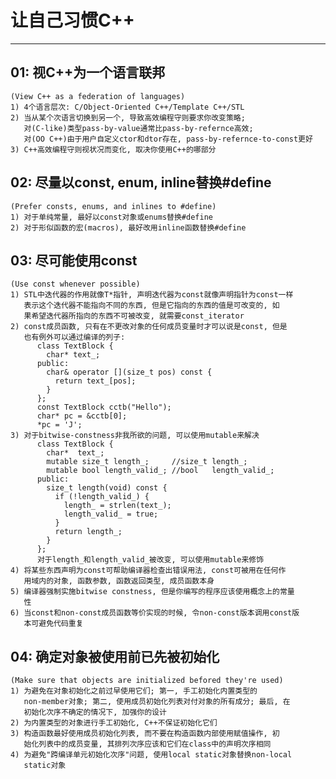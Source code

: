# **让自己习惯C++** #
***


## **01: 视C++为一个语言联邦** ##
    (View C++ as a federation of languages)
    1) 4个语言层次: C/Object-Oriented C++/Template C++/STL
    2) 当从某个次语言切换到另一个, 导致高效编程守则要求你改变策略;
       对(C-like)类型pass-by-value通常比pass-by-refernce高效;
       对(OO C++)由于用户自定义ctor和dtor存在, pass-by-refernce-to-const更好
    3) C++高效编程守则视状况而变化, 取决你使用C++的哪部分



## **02: 尽量以const, enum, inline替换#define** ##
    (Prefer consts, enums, and inlines to #define)
    1) 对于单纯常量, 最好以const对象或enums替换#define
    2) 对于形似函数的宏(macros), 最好改用inline函数替换#define


## **03: 尽可能使用const** ##
    (Use const whenever possible)
    1) STL中迭代器的作用就像T*指针, 声明迭代器为const就像声明指针为const一样
       表示这个迭代器不能指向不同的东西, 但是它指向的东西的值是可改变的, 如
       果希望迭代器所指向的东西不可被改变, 就需要const_iterator
    2) const成员函数, 只有在不更改对象的任何成员变量时才可以说是const, 但是
       也有例外可以通过编译的列子:
          class TextBlock {
            char* text_;
          public:
            char& operator [](size_t pos) const { 
              return text_[pos];
            }
          };
          const TextBlock cctb("Hello");
          char* pc = &cctb[0];
          *pc = 'J';
    3) 对于bitwise-constness非我所欲的问题, 可以使用mutable来解决
          class TextBlock {
            char*  text_;
            mutable size_t length_;     //size_t length_;
            mutable bool length_valid_; //bool   length_valid_;
          public:
            size_t length(void) const {
              if (!length_valid_) {
                length_ = strlen(text_);
                length_valid_ = true;
              }
              return length_;
            }
          };
          对于length_和length_valid_被改变, 可以使用mutable来修饰
    4) 将某些东西声明为const可帮助编译器检查出错误用法, const可被用在任何作
       用域内的对象, 函数参数, 函数返回类型, 成员函数本身
    5) 编译器强制实施bitwise constness, 但是你编写的程序应该使用概念上的常量
       性
    6) 当const和non-const成员函数等价实现的时候, 令non-const版本调用const版 
       本可避免代码重复


## **04: 确定对象被使用前已先被初始化** ##
    (Make sure that objects are initialized befored they're used)
    1) 为避免在对象初始化之前过早使用它们; 第一, 手工初始化内置类型的
       non-member对象; 第二, 使用成员初始化列表对付对象的所有成分; 最后, 在
       初始化次序不确定的情况下, 加强你的设计
    2) 为内置类型的对象进行手工初始化, C++不保证初始化它们
    3) 构造函数最好使用成员初始化列表, 而不要在构造函数内部使用赋值操作, 初
       始化列表中的成员变量, 其排列次序应该和它们在class中的声明次序相同
    4) 为避免"跨编译单元初始化次序"问题, 使用local static对象替换non-local 
       static对象
